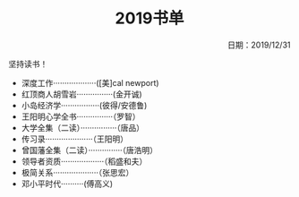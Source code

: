 <h1 style="text-align:center">2019书单</h1>
<p align="right">日期：2019/12/31</p>

坚持读书！



* 深度工作···················([美]cal newport)
* 红顶商人胡雪岩················(金开诚)
* 小岛经济学·················(彼得/安德鲁)
* 王阳明心学全书················（罗智）
* 大学全集（二读）················（唐品）
* 传习录·····················（王阳明）
* 曾国藩全集（二读）···············（唐浩明）
* 领导者资质···················（稻盛和夫）
* 极简关系····················（张思宏）
* 邓小平时代··········(傅高义)

